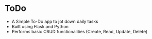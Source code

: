 # ToDo
- A Simple To-Do app to jot down daily tasks
- Built using Flask and Python
- Performs basic CRUD functionalities (Create, Read, Update, Delete)
